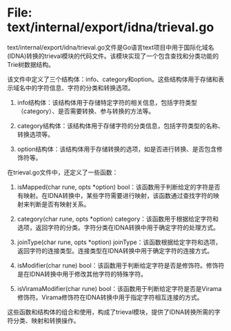 # File: text/internal/export/idna/trieval.go

text/internal/export/idna/trieval.go文件是Go语言text项目中用于国际化域名(IDNA)转换的trieval模块的代码文件。该模块实现了一个包含查找和分类功能的Trie树数据结构。

该文件中定义了三个结构体：info、category和option。这些结构体用于存储和表示域名中的字符信息、字符的分类和转换选项。

1. info结构体：该结构体用于存储特定字符的相关信息，包括字符类型（category）、是否需要转换、参与转换的方法等。

2. category结构体：该结构体用于存储字符的分类信息，包括字符类型的名称、转换选项等。

3. option结构体：该结构体用于存储转换的选项，如是否进行转换、是否包含修饰符等。

在trieval.go文件中，还定义了一些函数：

1. isMapped(char rune, opts *option) bool：该函数用于判断给定的字符是否有映射。在IDNA转换中，某些字符需要进行映射，该函数通过查找字符的映射来判断是否有映射关系。

2. category(char rune, opts *option) category：该函数用于根据给定字符和选项，返回字符的分类。字符分类在IDNA转换中用于确定字符的处理方式。

3. joinType(char rune, opts *option) joinType：该函数根据给定字符和选项，返回字符的连接类型。连接类型在IDNA转换中用于确定字符的连接方式。

4. isModifier(char rune) bool：该函数用于判断给定字符是否是修饰符。修饰符是在IDNA转换中用于修改其他字符的特殊字符。

5. isViramaModifier(char rune) bool：该函数用于判断给定字符是否是Virama修饰符。Virama修饰符在IDNA转换中用于指定字符相互连接的方式。

这些函数和结构体的组合和使用，构成了trieval模块，提供了IDNA转换所需的字符分类、映射和转换操作。


